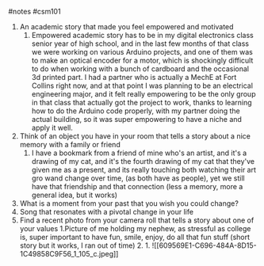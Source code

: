 #notes #csm101

1. An academic story that made you feel empowered and motivated
	1. Empowered academic story has to be in my digital electronics class senior year of high school, and in the last few months of that class we were working on various Arduino projects, and one of them was to make an optical encoder for a motor, which is shockingly difficult to do when working with a bunch of cardboard and the occasional 3d printed part. I had a partner who is actually a MechE at Fort Collins right now, and at that point I was planning to be an electrical engineering major, and it felt really empowering to be the only group in that class that actually got the project to work, thanks to learning how to do the Arduino code properly, with my partner doing the actual building, so it was super empowering to have a niche and apply it well. 
2. Think of an object you have in your room that tells a story about a nice memory with a family or friend
	1. I have a bookmark from a friend of mine who's an artist, and it's a drawing of my cat, and it's the fourth drawing of my cat that they've given me as a present, and its really touching both watching their art gro wand change over time, (as both have as people), yet we still have that friendship and that connection (less a memory, more a general idea, but it works)
3. What is a moment from your past that you wish you could change?
4. Song that resonates with a pivotal change in your life
5. Find a recent photo from your camera roll that tells a story about one of your values
	1.Picture of me holding my nephew, as stressful as college is, super important to  have fun, smile, enjoy, do all that fun stuff (short story but it works, I ran out of time)
	2. 
		1. ![[609569E1-C696-484A-8D15-1C49858C9F56_1_105_c.jpeg]]